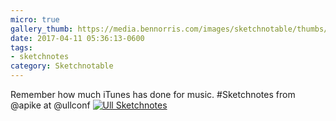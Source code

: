 ```yaml
---
micro: true
gallery_thumb: https://media.bennorris.com/images/sketchnotable/thumbs/ull-2017-sketchnotes-15.jpg
date: 2017-04-11 05:36:13-0600
tags:
- sketchnotes
category: Sketchnotable
---
```


Remember how much iTunes has done for music. #Sketchnotes from @apike at @ullconf [![Ull Sketchnotes](https://media.bennorris.com/images/sketchnotable/ull-2017/ull-2017-sketchnotes-15.jpg)](https://media.bennorris.com/images/sketchnotable/ull-2017/ull-2017-sketchnotes-15.jpg)